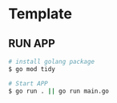 # Template

## RUN APP

``` bash
# install golang package
$ go mod tidy

# Start APP
$ go run . || go run main.go

```

